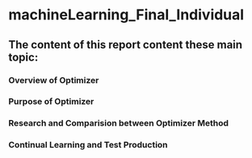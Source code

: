 # machineLearning_Final_Individual
## The content of this report content these main topic:
### Overview of Optimizer
### Purpose of Optimizer
### Research and Comparision between Optimizer Method
### Continual Learning and Test Production
